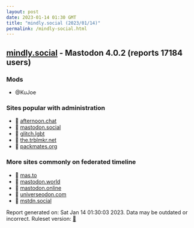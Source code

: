 ```yaml
---
layout: post
date: 2023-01-14 01:30 GMT
title: "mindly.social (2023/01/14)"
permalink: /mindly-social.html
---
```


## [mindly.social](https://mindly.social) - Mastodon 4.0.2 (reports 17184 users)

### Mods
 * @KuJoe

### Sites popular with administration

* 🐘 [afternoon.chat](/afternoon-chat.html)
* 🐘 [mastodon.social](/mastodon-social.html)
* 🐘 [glitch.lgbt](/glitch-lgbt.html)
* 🐘 [the.trblmkr.net](/the-trblmkr-net.html)
* 🐘 [packmates.org](/packmates-org.html)

### More sites commonly on federated timeline

* 🐘 [mas.to](/mas-to.html)
* 🐘 [mastodon.world](/mastodon-world.html)
* 🐘 [mastodon.online](/mastodon-online.html)
* 🐘 [universeodon.com](/universeodon-com.html)
* 🐘 [mstdn.social](/mstdn-social.html)

Report generated on: Sat Jan 14 01:30:03 2023. Data may be outdated or incorrect.
Ruleset version: [🧁](/version-cupcake)
